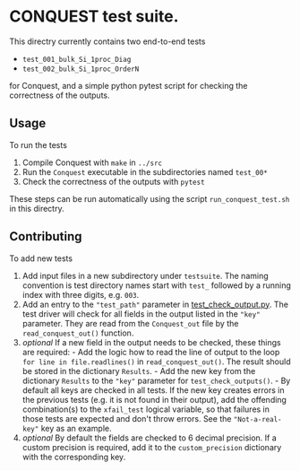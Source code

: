 # CONQUEST test suite.

This directry currently contains two end-to-end tests

  - `test_001_bulk_Si_1proc_Diag`
  - `test_002_bulk_Si_1proc_OrderN`

for Conquest, and a simple python pytest script for checking the correctness of the outputs.

## Usage

To run the tests

  1. Compile Conquest with `make` in `../src`
  2. Run the `Conquest` executable in the subdirectories named `test_00*`
  3. Check the correctness of the outputs with `pytest`

These steps can be run automatically using the script `run_conquest_test.sh` in this directry.

## Contributing

To add new tests

  1. Add input files in a new subdirectory under `testsuite`. The naming convention is test directory names start with `test_` followed by a running index with three digits, e.g. `003`.
  2. Add an entry to the `"test_path"` parameter in [test_check_output.py](./test_check_output.py). The test driver will check for all fields in the output listed in the `"key"` parameter. They are read from the `Conquest_out` file by the `read_conquest_out()` function.
  3. *optional* If a new field in the output needs to be checked, these things are required:
    - Add the logic how to read the line of output to the loop `for line in file.readlines()` in `read_conquest_out()`. The result should be stored in the dictionary `Results`.
	- Add the new key from the dictionary `Results` to the `"key"` parameter for `test_check_outputs()`.
	- By default all keys are checked in all tests. If the new key creates errors in the previous tests (e.g. it is not found in their output), add the offending combination(s) to the `xfail_test` logical variable, so that failures in those tests are expected and don't throw errors. See the `"Not-a-real-key"` key as an example.
  4. *optional* By default the fields are checked to 6 decimal precision. If a custom precision is required, add it to the `custom_precision` dictionary with the corresponding key.
